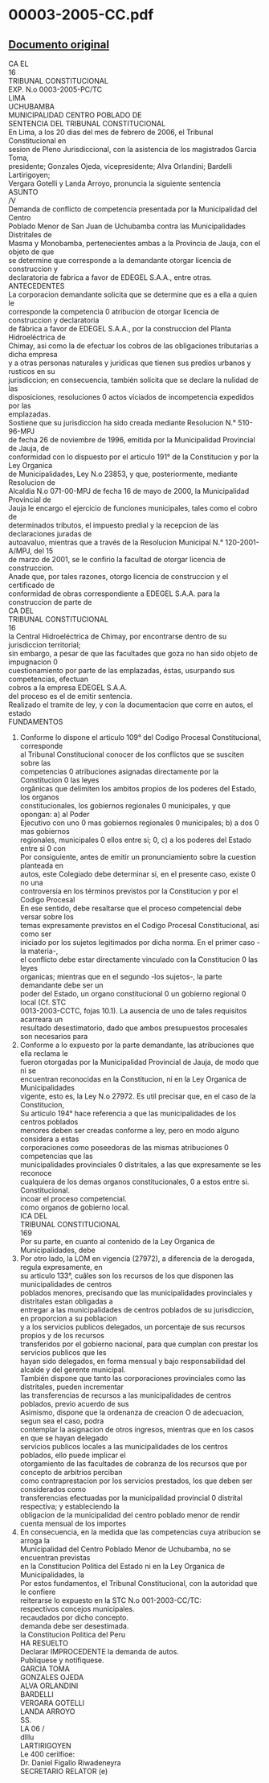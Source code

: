 
00003-2005-CC.pdf
=================
  
[Documento original](https://tc.gob.pe/jurisprudencia/2006/00003-2005-CC.pdf)  
---  
CA EL  
16  
TRIBUNAL CONSTITUCIONAL  
EXP. N.o 0003-2005-PC/TC  
LIMA  
UCHUBAMBA  
MUNICIPALIDAD CENTRO POBLADO DE  
SENTENCIA DEL TRIBUNAL CONSTITUCIONAL  
En Lima, a los 20 dias del mes de febrero de 2006, el Tribunal Constitucional en  
sesion de Pleno Jurisdiccional, con la asistencia de los magistrados Garcia Toma,  
presidente; Gonzales Ojeda, vicepresidente; Alva Orlandini; Bardelli Lartirigoyen;  
Vergara Gotelli y Landa Arroyo, pronuncia la siguiente sentencia  
ASUNTO  
/V  
Demanda de conflicto de competencia presentada por la Municipalidad del Centro  
Poblado Menor de San Juan de Uchubamba contra las Municipalidades Distritales de  
Masma y Monobamba, pertenecientes ambas a la Provincia de Jauja, con el objeto de que  
se determine que corresponde a la demandante otorgar licencia de construccion y  
declaratoria de fabrica a favor de EDEGEL S.A.A., entre otras.  
ANTECEDENTES  
La corporacion demandante solicita que se determine que es a ella a quien le  
corresponde la competencia 0 atribucion de otorgar licencia de construccion y declaratoria  
de fâbrica a favor de EDEGEL S.A.A., por la construccion del Planta Hidroeléctrica de  
Chimay, asi como la de efectuar los cobros de las obligaciones tributarias a dicha empresa  
y a otras personas naturales y juridicas que tienen sus predios urbanos y rusticos en su  
jurisdiccion; en consecuencia, también solicita que se declare la nulidad de las  
disposiciones, resoluciones 0 actos viciados de incompetencia expedidos por las  
emplazadas.  
Sostiene que su jurisdiccion ha sido creada mediante Resolucion N.° 510-96-MPJ  
de fecha 26 de noviembre de 1996, emitida por la Municipalidad Provincial de Jauja, de  
conformidad con lo dispuesto por el articulo 191° de la Constitucion y por la Ley Organica  
de Municipalidades, Ley N.o 23853, y que, posteriormente, mediante Resolucion de  
Alcaldia N.o 071-00-MPJ de fecha 16 de mayo de 2000, la Municipalidad Provincial de  
Jauja le encargo el ejercicio de funciones municipales, tales como el cobro de  
determinados tributos, el impuesto predial y la recepcion de las declaraciones juradas de  
autoavaluo, mientras que a través de la Resolucion Municipal N.° 120-2001-A/MPJ, del 15  
de marzo de 2001, se le confirio la facultad de otorgar licencia de construccion.  
Anade que, por tales razones, otorgo licencia de construccion y el certificado de  
conformidad de obras correspondiente a EDEGEL S.A.A. para la construccion de parte de  
CA DEL  
TRIBUNAL CONSTITUCIONAL  
16  
la Central Hidroeléctrica de Chimay, por encontrarse dentro de su jurisdiccion territorial;  
sin embargo, a pesar de que las facultades que goza no han sido objeto de impugnacion 0  
cuestionamiento por parte de las emplazadas, éstas, usurpando sus competencias, efectuan  
cobros a la empresa EDEGEL S.A.A.  
del proceso es el de emitir sentencia.  
Realizado el tramite de ley, y con la documentacion que corre en autos, el estado  
FUNDAMENTOS  
1. Conforme lo dispone el articulo 109° del Codigo Procesal Constitucional, corresponde  
al Tribunal Constitucional conocer de los conflictos que se susciten sobre las  
competencias 0 atribuciones asignadas directamente por la Constitucion 0 las leyes  
orgânicas que delimiten los ambitos propios de los poderes del Estado, los organos  
constitucionales, los gobiernos regionales 0 municipales, y que opongan: a) al Poder  
Ejecutivo con uno 0 mas gobiernos regionales 0 municipales; b) a dos 0 mas gobiernos  
regionales, municipales 0 ellos entre si; 0, c) a los poderes del Estado entre si 0 con  
Por consiguiente, antes de emitir un pronunciamiento sobre la cuestion planteada en  
autos, este Colegiado debe determinar si, en el presente caso, existe 0 no una  
controversia en los términos previstos por la Constitucion y por el Codigo Procesal  
En ese sentido, debe resaltarse que el proceso competencial debe versar sobre los  
temas expresamente previstos en el Codigo Procesal Constitucional, asi como ser  
iniciado por los sujetos legitimados por dicha norma. En el primer caso -la materia-,  
el conflicto debe estar directamente vinculado con la Constitucion 0 las leyes  
organicas; mientras que en el segundo -los sujetos-, la parte demandante debe ser un  
poder del Estado, un organo constitucional 0 un gobierno regional 0 local (Cf. STC  
0013-2003-CCTC, fojas 10.1). La ausencia de uno de tales requisitos acarreara un  
resultado desestimatorio, dado que ambos presupuestos procesales son necesarios para  
3. Conforme a lo expuesto por la parte demandante, las atribuciones que ella reclama le  
fueron otorgadas por la Municipalidad Provincial de Jauja, de modo que ni se  
encuentran reconocidas en la Constitucion, ni en la Ley Organica de Municipalidades  
vigente, esto es, la Ley N.o 27972. Es util precisar que, en el caso de la Constitucion,  
Su articulo 194° hace referencia a que las municipalidades de los centros poblados  
menores deben ser creadas conforme a ley, pero en modo alguno considera a estas  
corporaciones como poseedoras de las mismas atribuciones 0 competencias que las  
municipalidades provinciales 0 distritales, a las que expresamente se les reconoce  
cualquiera de los demas organos constitucionales, 0 a estos entre si.  
Constitucional.  
incoar el proceso competencial.  
como organos de gobierno local.  
ICA DEL  
TRIBUNAL CONSTITUCIONAL  
169  
Por su parte, en cuanto al contenido de la Ley Organica de Municipalidades, debe  
6. Por otro lado, la LOM en vigencia (27972), a diferencia de la derogada, regula expresamente, en  
su articulo 133°, cuâles son los recursos de los que disponen las municipalidades de centros  
poblados menores, precisando que las municipalidades provinciales y distritales estan obligadas a  
entregar a las municipalidades de centros poblados de su jurisdiccion, en proporcion a su poblacion  
y a los servicios publicos delegados, un porcentaje de sus recursos propios y de los recursos  
transferidos por el gobierno nacional, para que cumplan con prestar los servicios publicos que les  
hayan sido delegados, en forma mensual y bajo responsabilidad del alcalde y del gerente municipal.  
También dispone que tanto las corporaciones provinciales como las distritales, pueden incrementar  
las transferencias de recursos a las municipalidades de centros poblados, previo acuerdo de sus  
Asimismo, dispone que la ordenanza de creacion O de adecuacion, segun sea el caso, podra  
contemplar la asignacion de otros ingresos, mientras que en los casos en que se hayan delegado  
servicios publicos locales a las municipalidades de los centros poblados, ello puede implicar el  
otorgamiento de las facultades de cobranza de los recursos que por concepto de arbitrios perciban  
como contraprestacion por los servicios prestados, los que deben ser considerados como  
transferencias efectuadas por la municipalidad provincial 0 distrital respectiva; y estableciendo la  
obligacion de la municipalidad del centro poblado menor de rendir cuenta mensual de los importes  
4. En consecuencia, en la medida que las competencias cuya atribucion se arroga la  
Municipalidad del Centro Poblado Menor de Uchubamba, no se encuentran previstas  
en la Constitucion Politica del Estado ni en la Ley Organica de Municipalidades, la  
Por estos fundamentos, el Tribunal Constitucional, con la autoridad que le confiere  
reiterarse lo expuesto en la STC N.o 001-2003-CC/TC:  
respectivos concejos municipales.  
recaudados por dicho concepto.  
demanda debe ser desestimada.  
la Constitucion Politica del Peru  
HA RESUELTO  
Declarar IMPROCEDENTE la demanda de autos.  
Publiquese y notifiquese.  
GARCIA TOMA  
GONZALES OJEDA  
ALVA ORLANDINI  
BARDELLI  
VERGARA GOTELLI  
LANDA ARROYO  
SS.  
LA 06 /  
dlllu  
LARTIRIGOYEN  
Le 400 cerilfioe:  
Dr. Daniel Figallo Riwadeneyra  
SECRETARIO RELATOR (e)